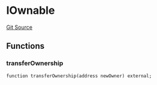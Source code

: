 # IOwnable
[Git Source](https://github.com/malda-protocol/malda-lending/blob/7babde64a69e0bddbfb8ee96e52976dd39acebdd/src\interfaces\IOwnable.sol)


## Functions
### transferOwnership


```solidity
function transferOwnership(address newOwner) external;
```

